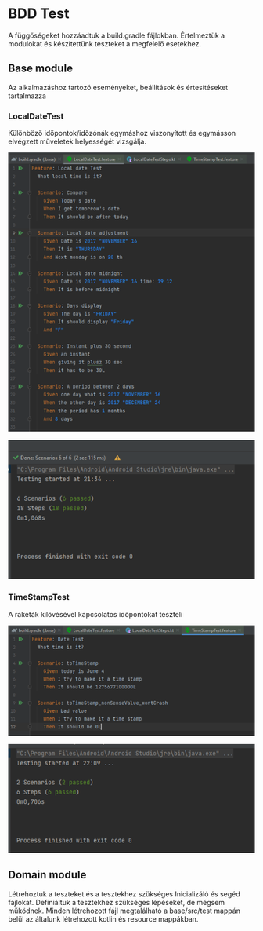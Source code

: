 # BDD Test
A függőségeket hozzáadtuk a build.gradle fájlokban. Értelmeztük a modulokat és készítettünk teszteket a megfelelő esetekhez.

## Base module
Az alkalmazáshoz tartozó eseményeket, beállítások és értesítéseket tartalmazza

### LocalDateTest
Különböző időpontok/időzónák egymáshoz viszonyított és egymásson elvégzett műveletek helyességét vizsgálja. 

![LocalDateTest](./screenshots/BDDLocalDateTest.png) 

![LocalDateTestEredmeny](./screenshots/BDDLocalDateTestEredmeny.png)

### TimeStampTest

A rakéták kilövésével kapcsolatos időpontokat teszteli

![TimeStampTest](./screenshots/TimeStampTest.png) 

![LocalDateTestEredmeny](./screenshots/TimeStampTestEredmeny.png)


## Domain module

Létrehoztuk a teszteket és a tesztekhez szükséges Inicializáló és segéd fájlokat. Definiáltuk a tesztekhez szükséges lépéseket, de mégsem működnek. Minden létrehozott fájl megtalálható a base/src/test mappán belül az általunk létrehozott kotlin és resource mappákban.
